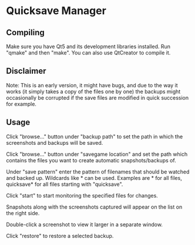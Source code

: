 # Quicksave Manager

## Compiling

Make sure you have Qt5 and its development libraries installed.
Run "qmake" and then "make".
You can also use QtCreator to compile it.

## Disclaimer

Note: This is an early version, it might have bugs, and
due to the way it works (it simply takes a copy of the files
one by one) the backups might occasionally be corrupted
if the save files are modified in quick succession for example.

## Usage

Click "browse..." button under "backup path" to set the path
in which the screenshots and backups will be saved.

Click "browse..." button under "savegame location" and set the
path which contains the files you want to create automatic
snapshots/backups of.

Under "save pattern" enter the pattern of filenames that
should be watched and backed up. Wildcards like \* can be
used. Examples are \* for all files, quicksave\* for all files
starting with "quicksave".

Click "start" to start monitoring the specified files for changes.

Snapshots along with the screenshots captured will appear on the
list on the right side.

Double-click a screenshot to view it larger in a separate window.

Click "restore" to restore a selected backup.
